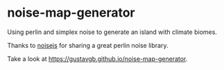 # noise-map-generator

Using perlin and simplex noise to generate an island with climate biomes.

Thanks to [noisejs](https://github.com/josephg/noisejs) for sharing a great perlin noise library.

Take a look at https://gustavgb.github.io/noise-map-generator.
